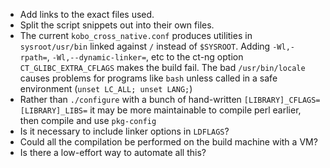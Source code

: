 
 - Add links to the exact files used.
 - Split the script snippets out into their own files.
 - The current `kobo_cross_native.conf` produces utilities in `sysroot/usr/bin` linked against `/` instead of `$SYSROOT`. Adding `-Wl,-rpath=`, `-Wl,--dynamic-linker=`, etc to the ct-ng option `CT_GLIBC_EXTRA_CFLAGS` makes the build fail. The bad `/usr/bin/locale` causes problems for programs like `bash` unless called in a safe environment (`unset LC_ALL; unset LANG;`)
 - Rather than `./configure` with a bunch of hand-written `[LIBRARY]_CFLAGS= [LIBRARY]_LIBS=` it may be more maintainable to compile perl earlier, then compile and use `pkg-config`
 - Is it necessary to include linker options in `LDFLAGS`?
 - Could all the compilation be performed on the build machine with a VM?
 - Is there a low-effort way to automate all this?
 
